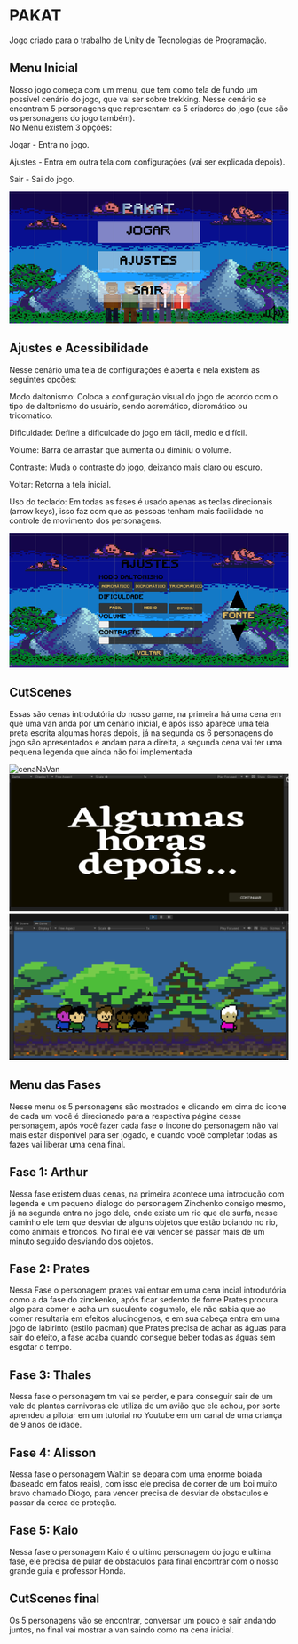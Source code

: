 
# PAKAT
Jogo criado para o trabalho de Unity de Tecnologias de Programação.

## Menu Inicial 

Nosso jogo começa com um menu, que tem como tela de fundo um possível cenário do jogo, que vai ser sobre trekking. Nesse cenário se encontram 5 personagens que representam os 5 criadores do jogo (que são os personagens do jogo também).  
No Menu existem 3 opções:  

  Jogar - Entra no jogo.  

  Ajustes - Entra em outra tela com configurações (vai ser explicada depois).  

  Sair - Sai do jogo.   
 
![menuPrincipal](https://raw.githubusercontent.com/TP-Coltec-UFMG/2023-303-PAKAT/main/MenuPrincipal.png)

## Ajustes e Acessibilidade

Nesse cenário uma tela de configurações é aberta e nela existem as seguintes opções:

  Modo daltonismo: Coloca a configuração visual do jogo de acordo com o tipo de daltonismo do usuário,
  sendo acromático, dicromático ou tricomático. 
 
  Dificuldade: Define a dificuldade do jogo em fácil, medio e  difícil.

  Volume: Barra de arrastar que aumenta ou diminiu o volume. 

  Contraste: Muda o contraste do jogo, deixando mais claro ou escuro.

  Voltar: Retorna a tela inicial.

  Uso do teclado: Em todas as fases é usado apenas as teclas direcionais (arrow keys), isso faz com que as pessoas tenham mais facilidade no controle de movimento dos personagens.

  ![menuAjustes](https://raw.githubusercontent.com/TP-Coltec-UFMG/2023-303-PAKAT/main/MenuAjuste.png)

  ## CutScenes
Essas são cenas introdutória do nosso game, na primeira há uma cena em que uma van anda por um cenário inicial, e após isso aparece uma tela preta escrita algumas horas depois, já na segunda os 6 personagens do jogo são apresentados e andam para a direita, a segunda cena vai ter uma pequena legenda que ainda não foi implementada 

![cenaNaVan](https://raw.githubusercontent.com/TP-Coltec-UFMG/2023-303-PAKAT/main/Assets/Scenes/Cutscenes/Animinicialunio)
![CarregamentoAlgumasHoras](https://raw.githubusercontent.com/TP-Coltec-UFMG/2023-303-PAKAT/main/algumasHoras.png)
![cenaAndando](https://raw.githubusercontent.com/TP-Coltec-UFMG/2023-303-PAKAT/main/cenaAndando.png)

## Menu das Fases 
Nesse menu os 5 personagens são mostrados e clicando em cima do icone de cada um você é direcionado para a respectiva página desse personagem, após você fazer cada fase o incone do personagem não vai mais estar disponível para ser jogado, e quando você completar todas as fazes vai liberar uma cena final.


## Fase 1: Arthur 
  Nessa fase existem duas cenas, na primeira acontece uma introdução com legenda e um pequeno dialogo do personagem Zinchenko consigo mesmo, já na segunda entra no jogo dele, onde existe um rio que ele surfa, nesse caminho ele tem que desviar de alguns objetos que estão boiando no rio, como animais e troncos. No final ele vai vencer se passar mais de um minuto seguido desviando dos objetos.

  ## Fase 2: Prates 
  Nessa Fase o personagem prates vai entrar em uma cena incial introdutória como a da fase do zinckenko, após ficar sedento de fome Prates procura algo para comer e acha um suculento cogumelo, ele não sabia que ao comer resultaria em efeitos alucinogenos, e em sua cabeça entra em uma jogo de labirinto (estilo pacman) que Prates precisa de achar as águas para sair do efeito, a fase acaba quando consegue beber todas as águas sem esgotar o tempo.
     
  ## Fase 3: Thales
   Nessa fase o personagem tm vai se perder, e para conseguir sair de um vale de plantas carnivoras ele utiliza de um avião que ele achou, por sorte aprendeu a pilotar em um tutorial no Youtube em um canal de uma criança de 9 anos de idade.

  ## Fase 4: Alisson 
  Nessa fase o personagem Waltin se depara com uma enorme boiada (baseado em fatos reais), com isso ele precisa de correr de um boi muito bravo chamado Diogo, para vencer precisa de desviar de obstaculos e passar da cerca de proteção.

  ## Fase 5: Kaio 
   Nessa fase o personagem Kaio é o ultimo personagem do jogo e ultima fase, ele precisa de pular de obstaculos para final encontrar com o nosso grande guia e professor Honda.
  ## CutScenes final  
  Os 5 personagens vão se encontrar, conversar um pouco e sair andando juntos, no final vai mostrar a van saindo como na cena inicial.





